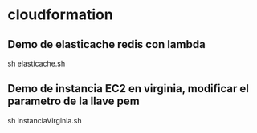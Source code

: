 # cloudformation
## Demo de elasticache redis con lambda
sh elasticache.sh

## Demo de instancia EC2 en virginia, modificar el parametro de la llave pem
sh instanciaVirginia.sh 
